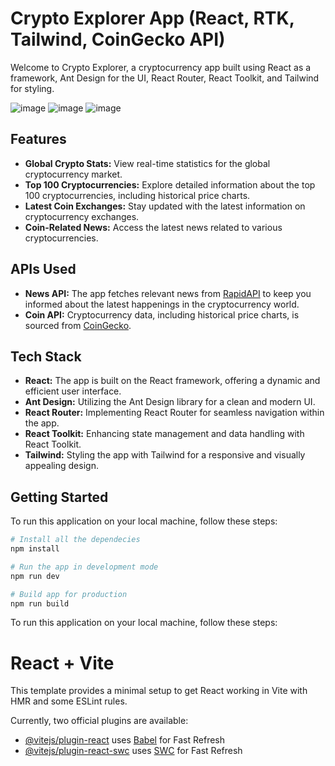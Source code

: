 # Crypto Explorer App (React, RTK, Tailwind, CoinGecko API)

Welcome to Crypto Explorer, a cryptocurrency app built using React as a framework, Ant Design for the UI, React Router, React Toolkit, and Tailwind for styling.

![image](https://github.com/mouseswimming/react-cyprto/assets/2342125/17e30e37-e04f-444a-acf7-3c5181f4702e)
![image](https://github.com/mouseswimming/react-cyprto/assets/2342125/66e28347-0fb4-400e-a20f-1441c1c7a34a)
![image](https://github.com/mouseswimming/react-cyprto/assets/2342125/de1beb22-3c45-4a97-a2c5-f4e877672760)



## Features

- **Global Crypto Stats:** View real-time statistics for the global cryptocurrency market.
- **Top 100 Cryptocurrencies:** Explore detailed information about the top 100 cryptocurrencies, including historical price charts.
- **Latest Coin Exchanges:** Stay updated with the latest information on cryptocurrency exchanges.
- **Coin-Related News:** Access the latest news related to various cryptocurrencies.

## APIs Used

- **News API:** The app fetches relevant news from [RapidAPI](https://rapidapi.com) to keep you informed about the latest happenings in the cryptocurrency world.
- **Coin API:** Cryptocurrency data, including historical price charts, is sourced from [CoinGecko](https://www.coingecko.com/).

## Tech Stack

- **React:** The app is built on the React framework, offering a dynamic and efficient user interface.
- **Ant Design:** Utilizing the Ant Design library for a clean and modern UI.
- **React Router:** Implementing React Router for seamless navigation within the app.
- **React Toolkit:** Enhancing state management and data handling with React Toolkit.
- **Tailwind:** Styling the app with Tailwind for a responsive and visually appealing design.

## Getting Started

To run this application on your local machine, follow these steps:


```sh
# Install all the dependecies
npm install

# Run the app in development mode
npm run dev

# Build app for production
npm run build 
```
To run this application on your local machine, follow these steps:


# React + Vite

This template provides a minimal setup to get React working in Vite with HMR and some ESLint rules.

Currently, two official plugins are available:

- [@vitejs/plugin-react](https://github.com/vitejs/vite-plugin-react/blob/main/packages/plugin-react/README.md) uses [Babel](https://babeljs.io/) for Fast Refresh
- [@vitejs/plugin-react-swc](https://github.com/vitejs/vite-plugin-react-swc) uses [SWC](https://swc.rs/) for Fast Refresh
